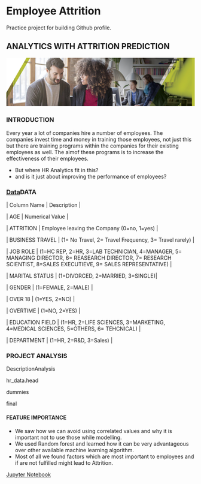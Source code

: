# Employee Attrition

Practice project for building Github profile.

## ANALYTICS WITH ATTRITION PREDICTION

![image.png](images/HRTalent.png)

### INTRODUCTION

Every year a lot of companies hire a number of employees. The companies invest time and money in training those employees, not just this but there are training programs within the companies for their existing employees as well. The aimof these programs is to increase the effectiveness of their employees.

- But where HR Analytics fit in this?
- and is it just about improving the performance of employees?

### [Data](https://github.com/siddband/EmployeeAttrition#data)DATA

| Column Name | Description |

 

| AGE | Numerical Value |

 

| ATTRITION | Employee leaving the Company (0=no, 1=yes) |

 

| BUSINESS TRAVEL | (1= No Travel, 2= Travel Frequency, 3= Travel rarely) |

 

| JOB ROLE | (1=HC REP, 2=HR, 3=LAB TECHNICIAN, 4=MANAGER, 5= MANAGING DIRECTOR, 6= REASEARCH DIRECTOR, 7= RESEARCH SCIENTIST, 8=SALES EXECUTIEVE, 9= SALES REPRESENTATIVE) |

 

| MARITAL STATUS | (1=DIVORCED, 2=MARRIED, 3=SINGLE)|

 

| GENDER | (1=FEMALE, 2=MALE) |

 

| OVER 18 | (1=YES, 2=NO) |

 

| OVERTIME | (1=NO, 2=YES) |

 

| EDUCATION FIELD | (1=HR, 2=LIFE SCIENCES, 3=MARKETING, 4=MEDICAL SCIENCES, 5=OTHERS, 6= TEHCNICAL) |

 

| DEPARTMENT | (1=HR, 2=R&D, 3=Sales) |

### [](https://github.com/siddband/EmployeeAttrition#project-analysis)PROJECT ANALYSIS

DescriptionAnalysis

 hr_data.head

 dummies

 final

#### [](https://github.com/siddband/EmployeeAttrition#feature-importance)FEATURE IMPORTANCE

- We saw how we can avoid using correlated values and why it is important not to use those while modelling.
- We used Random forest and learned how it can be very advantageous over other available machine learning algorithm.
- Most of all we found factors which are most important to employees and if are not fulfilled might lead to Attrition.

[Jupyter Notebook](https://github.com/siddband/EmployeeAttrition/blob/master/HR_Analytics.ipynb)
